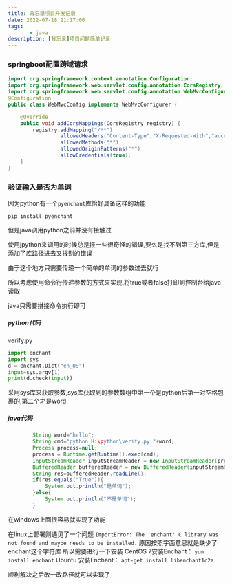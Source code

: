 ```yaml
---
title: 背忘录项目开发记录
date: 2022-07-18 21:17:06
tags:
       - java
description: [背忘录]项目问题简单记录
---
```


### springboot配置跨域请求

```java
import org.springframework.context.annotation.Configuration;
import org.springframework.web.servlet.config.annotation.CorsRegistry;
import org.springframework.web.servlet.config.annotation.WebMvcConfigurer;
@Configuration
public class WebMvcConfig implements WebMvcConfigurer {

    @Override
    public void addCorsMappings(CorsRegistry registry) {
        registry.addMapping("/**")
                .allowedHeaders("Content-Type","X-Requested-With","accept,Origin","Access-Control-Request-Method","Access-Control-Request-Headers","token")
                .allowedMethods("*")
                .allowedOriginPatterns("*")
                .allowCredentials(true);
    }
}
```

### 验证输入是否为单词

因为python有一个`pyenchant`库恰好具备这样的功能

`pip install pyenchant`

但是java调用python之前并没有接触过

使用jpython来调用的时候总是报一些很奇怪的错误,要么是找不到第三方库,但是添加了库路径进去又报别的错误

由于这个地方只需要传递一个简单的单词的参数过去就行

所以考虑使用命令行传递参数的方式来实现,将true或者false打印到控制台给java读取

java只需要拼接命令执行即可

##### python代码

verify.py

```python
import enchant
import sys
d = enchant.Dict("en_US")
input=sys.argv[1]
print(d.check(input))
```

采用sys库来获取参数,sys库获取到的参数数组中第一个是python后第一对空格包裹的,第二个才是word

##### java代码

```java
		String word="hello";
        String cmd="python H:\python\verify.py "+word;
        Process process=null;
        process = Runtime.getRuntime().exec(cmd);
        InputStreamReader inputStreamReader = new InputStreamReader(process.getInputStream());
        BufferedReader bufferedReader = new BufferedReader(inputStreamReader);
        String res=bufferedReader.readLine();
        if(res.equals("True")){
            System.out.println("是单词");
        }else{
            System.out.println("不是单词");
        }
```

在windows上面很容易就实现了功能

在linux上部署则遇见了一个问题
`ImportError: The 'enchant' C library was not found and maybe needs to be installed.`
原因按照字面意思就是缺少了enchant这个字符库
所以需要进行一下安装
CentOS 7安装Enchant：
`yum install enchant`
Ubuntu 安装Enchant：
`apt-get install libenchant1c2a`

顺利解决之后改一改路径就可以实现了



